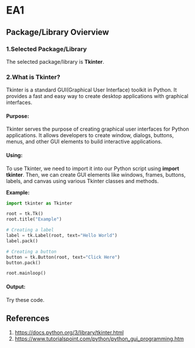 # EA1

## Package/Library Ovierview

### 1.Selected Package/Library
   The selected package/library is __Tkinter__.

### 2.What is Tkinter?
   Tkinter is a standard GUI(Graphical User Interface) toolkit in Python. It provides
   a fast and easy way to create desktop applications with graphical interfaces.

#### Purpose:
   Tkinter serves the purpose of creating graphical user interfaces for Python
   applications. It allows developers to create window, dialogs, buttons, menus, and
   other GUI elements to build interactive applications.
   
#### Using:
   To use Tkinter, we need to import it into our Python script using __import tkinter__.
Then, we can create GUI elements like windows, frames, buttons, labels, and canvas using
various Tkinter classes and methods.

 __Example:__
```python
import tkinter as Tkinter

root = tk.Tk()
root.title("Example")

# Creating a label
label = tk.Label(root, text="Hello World")
label.pack()

# Creating a button
button = tk.Button(root, text="Click Here")
button.pack()

root.mainloop()
```
#### Output:
   Try these code.

   
## References
  1. https://docs.python.org/3/library/tkinter.html
  2. https://www.tutorialspoint.com/python/python_gui_programming.htm

